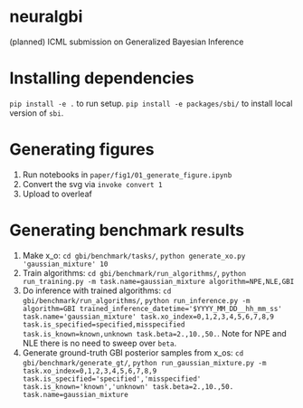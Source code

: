 # neuralgbi
(planned) ICML submission on Generalized Bayesian Inference

# Installing dependencies
`pip install -e .` to run setup.
`pip install -e packages/sbi/` to install local version of `sbi`.

# Generating figures

1. Run notebooks in `paper/fig1/01_generate_figure.ipynb`
2. Convert the svg via `invoke convert 1`
3. Upload to overleaf


# Generating benchmark results
1. Make x_o: `cd gbi/benchmark/tasks/`, `python generate_xo.py 'gaussian_mixture' 10`
2. Train algorithms: `cd gbi/benchmark/run_algorithms/`, `python run_training.py -m task.name=gaussian_mixture algorithm=NPE,NLE,GBI`
3. Do inference with trained algorithms: `cd gbi/benchmark/run_algorithms/`, `python run_inference.py -m algorithm=GBI trained_inference_datetime='$YYYY_MM_DD__hh_mm_ss' task.name='gaussian_mixture' task.xo_index=0,1,2,3,4,5,6,7,8,9 task.is_specified=specified,misspecified task.is_known=known,unknown task.beta=2.,10.,50.`. Note for NPE and NLE there is no need to sweep over `beta`.
4. Generate ground-truth GBI posterior samples from x_os: `cd gbi/benchmark/generate_gt/`, `python run_gaussian_mixture.py -m task.xo_index=0,1,2,3,4,5,6,7,8,9 task.is_specified='specified','misspecified' task.is_known='known','unknown' task.beta=2.,10.,50. task.name=gaussian_mixture`